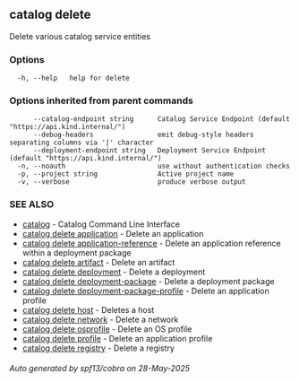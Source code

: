 ## catalog delete

Delete various catalog service entities

### Options

```
  -h, --help   help for delete
```

### Options inherited from parent commands

```
      --catalog-endpoint string      Catalog Service Endpoint (default "https://api.kind.internal/")
      --debug-headers                emit debug-style headers separating columns via '|' character
      --deployment-endpoint string   Deployment Service Endpoint (default "https://api.kind.internal/")
  -n, --noauth                       use without authentication checks
  -p, --project string               Active project name
  -v, --verbose                      produce verbose output
```

### SEE ALSO

* [catalog](catalog.md)	 - Catalog Command Line Interface
* [catalog delete application](catalog_delete_application.md)	 - Delete an application
* [catalog delete application-reference](catalog_delete_application-reference.md)	 - Delete an application reference within a deployment package
* [catalog delete artifact](catalog_delete_artifact.md)	 - Delete an artifact
* [catalog delete deployment](catalog_delete_deployment.md)	 - Delete a deployment
* [catalog delete deployment-package](catalog_delete_deployment-package.md)	 - Delete a deployment package
* [catalog delete deployment-package-profile](catalog_delete_deployment-package-profile.md)	 - Delete an application profile
* [catalog delete host](catalog_delete_host.md)	 - Deletes a host
* [catalog delete network](catalog_delete_network.md)	 - Delete a network
* [catalog delete osprofile](catalog_delete_osprofile.md)	 - Delete an OS profile
* [catalog delete profile](catalog_delete_profile.md)	 - Delete an application profile
* [catalog delete registry](catalog_delete_registry.md)	 - Delete a registry

###### Auto generated by spf13/cobra on 28-May-2025
